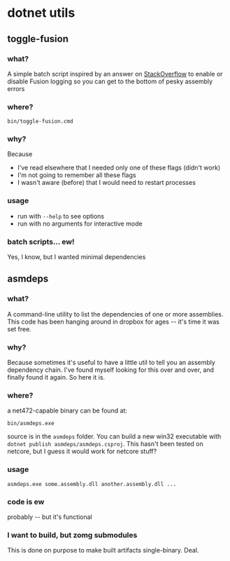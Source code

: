 # dotnet utils

## toggle-fusion

### what?

A simple batch script inspired by an answer on [StackOverflow](https://stackoverflow.com/questions/255669/how-to-enable-assembly-bind-failure-logging-fusion-in-net#answer-1527249)
to enable or disable Fusion logging so you can get to the bottom of pesky assembly errors

### where?
`bin/toggle-fusion.cmd`

### why?

Because
- I've read elsewhere that I needed only one of these flags (didn't work)
- I'm not going to remember all these flags
- I wasn't aware (before) that I would need to restart processes

### usage
- run with `--help` to see options
- run with no arguments for interactive mode

### batch scripts... ew!
Yes, I know, but I wanted minimal dependencies


## asmdeps

### what?

A command-line utility to list the dependencies of one or more assemblies. This code
has been hanging around in dropbox for ages -- it's time it was set free.


### why?
Because sometimes it's useful to have a little util to tell you an assembly
dependency chain. I've found myself looking for this over and over, and finally
found it again. So here it is.

### where?
a net472-capable binary can be found at:
```
bin/asmdeps.exe
```
source is in the `asmdeps` folder. You can build a new win32 executable with
`dotnet publish asmdeps/asmdeps.csproj`. This hasn't been tested on netcore,
but I guess it would work for netcore stuff?

### usage
`asmdeps.exe some.assembly.dll another.assembly.dll ...`

### code is ew
probably -- but it's functional

### I want to build, but zomg submodules
This is done on purpose to make built artifacts single-binary. Deal.
